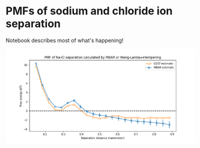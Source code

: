 # PMFs of sodium and chloride ion separation

Notebook describes most of what's happening!

![nacl](./na_cl_pmf.png "Title")
